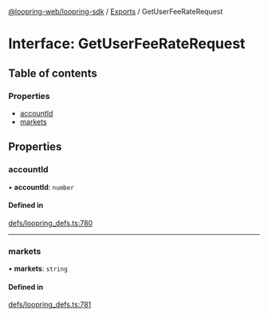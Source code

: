 [@loopring-web/loopring-sdk](../README.md) / [Exports](../modules.md) / GetUserFeeRateRequest

# Interface: GetUserFeeRateRequest

## Table of contents

### Properties

- [accountId](GetUserFeeRateRequest.md#accountid)
- [markets](GetUserFeeRateRequest.md#markets)

## Properties

### accountId

• **accountId**: `number`

#### Defined in

[defs/loopring_defs.ts:780](https://github.com/Loopring/loopring_sdk/blob/5861d10/src/defs/loopring_defs.ts#L780)

___

### markets

• **markets**: `string`

#### Defined in

[defs/loopring_defs.ts:781](https://github.com/Loopring/loopring_sdk/blob/5861d10/src/defs/loopring_defs.ts#L781)
